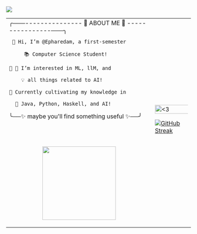 <table>
<td>
╭───--------------- 🌟 ABOUT ME 🌟 ----------------───╮

     👋 Hi, I’m @Epharedam, a first-semester  

         📚 Computer Science Student!        

    🌟 👀 I’m interested in ML, llM, and      

        💡 all things related to AI!          

    🌱 Currently cultivating my knowledge in  

      🌟 Java, Python, Haskell, and AI!       

╰──✨ maybe you'll find something useful ✨──╯</p> <br />
<p align="center">
<!--<a href="https://github.com/Epharedam/github-readme-stats">
  <img height=200 align="center" src="https://github-readme-stats.vercel.app/api?username=Epharedam&show_icons=true&theme=nightowl&rank_icon=github&card_width=200" />
</a>-->
     

<br />
<a href="https://github.com/Epharedam/convoychat">
  <img height=200 align="center" src="https://github-readme-stats.vercel.app/api/top-langs?username=Epharedam&layout=compact&langs_count=8&card_width=200&theme=nightowl&hide_progress=true" />
</a>
</td> 
<td>
<img src="https://64.media.tumblr.com/c691b0b552ca1f1184e29a961043a5b8/13dc282b0e3c383f-75/s400x600/cf1add40f8aa17dbac82088d21de2c8e5d23e2b0.gifv" alt="<3" width="150%">

[![GitHub Streak](https://streak-stats.demolab.com?user=Epharedam&theme=midnight-purple&locale=es&date_format=j%20M%5B%20Y%5D&card_width=100&sideNums=4FAFA0&background=FCFCE6&border=DEC69C&stroke=DEC69C&currStreakLabel=B5CA9C&dates=DEC69C&ring=4FAFA0&fire=DFAE69&currStreakNum=B5CA9C)](https://git.io/streak-stats)

</td>
<br/>
<a href="https://visitcount.itsvg.in">
  <img src="https://visitcount.itsvg.in/api?id=Epharedam&label=Views&color=9&icon=2&pretty=true" />
</a>

 </tr>
</table>
